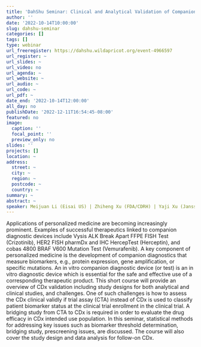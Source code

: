 ```yaml
---
title: 'DahShu Seminar: Clinical and Analytical Validation of Companion Diagnostic Devices and Their Applications in Personalized Medicine'
author: ''
date: '2022-10-14T10:00:00'
slug: dahshu-seminar
categories: []
tags: []
type: webinar
url_freeregister: https://dahshu.wildapricot.org/event-4966597
url_register: ~
url_slides: ~
url_video: no
url_agenda: ~
url_website: ~
url_audio: ~
url_code: ~
url_pdf: ~
date_end: '2022-10-14T12:00:00'
all_day: no
publishDate: '2022-12-11T16:54:45-08:00'
featured: no
image:
  caption: ''
  focal_point: ''
  preview_only: no
slides: ''
projects: []
location: ~
address:
  street: ~
  city: ~
  region: ~
  postcode: ~
  country: ~
summary: ~
abstract: ~
speaker: Meijuan Li (Eisai US) | Zhiheng Xu (FDA/CDRH) | Yaji Xu (Janssen) | Joanne Lin (Illumina)
---
```



<!--more-->
Applications of personalized medicine are becoming increasingly prominent. Examples of successful therapeutics linked to companion diagnostic devices include Vysis ALK Break Apart FFPE FISH Test (Crizotinib), HER2 FISH pharmDx and IHC HercepTest (Herceptin), and cobas 4800 BRAF V600 Mutation Test (Vemurafenib). A key component of personalized medicine is the development of companion diagnostics that measure biomarkers, e.g., protein expression, gene amplification, or specific mutations. An in vitro companion diagnostic device (or test) is an in vitro diagnostic device which is essential for the safe and effective use of a corresponding therapeutic product. This short course will provide an overview of CDx validation including study designs for both analytical and clinical studies, and challenges. One of such challenges is how to assess the CDx clinical validly if trial assay (CTA) instead of CDx is used to classify patient biomarker status at the clinical trial enrollment in the clinical trial. A bridging study from CTA to CDx is required in order to evaluate the drug efficacy in CDx intended use population. In this seminar, statistical methods for addressing key issues such as biomarker threshold determination, bridging study, prescreening issues, are discussed. The course will also cover the study design and data analysis for follow-on CDx.